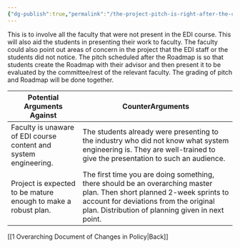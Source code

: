 ```yaml
---
{"dg-publish":true,"permalink":"/the-project-pitch-is-right-after-the-capstone-design-engineering-and-project-roadmap/"}
---
```



This is to involve all the faculty that were not present in the EDI course. This will also aid the students in presenting their work to faculty. The faculty could also point out areas of concern in the project that the EDI staff or the students did not notice. The pitch scheduled after the Roadmap is so that students create the Roadmap with their advisor and then present it to be evaluated by the committee/rest of the relevant faculty. The grading of pitch and Roadmap will be done together.

| Potential Arguments Against                                      | CounterArguments                                                                                                                                                                                                      |
| ---------------------------------------------------------------- | --------------------------------------------------------------------------------------------------------------------------------------------------------------------------------------------------------------------- |
| Faculty is unaware of EDI course content and system engineering. | The students already were presenting to the industry who did not know what system engineering is. They are well-trained to give the presentation to such an audience.                                                 |
| Project is expected to be mature enough to make a robust plan.   | The first time you are doing something, there should be an overarching master plan. Then short planned 2-week sprints to account for deviations from the original plan. Distribution of planning given in next point. |

[[1 Overarching Document of Changes in Policy\|Back]]
